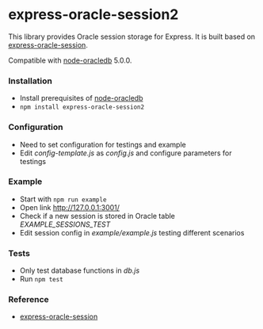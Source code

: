 # express-oracle-session2 #

This library provides Oracle session storage for Express. It is built based on [express-oracle-session](https://github.com/Slumber86/express-oracle-session.git).

Compatible with [node-oracledb](https://oracle.github.io/node-oracledb/) 5.0.0. 

### Installation ###

* Install prerequisites of [node-oracledb](https://oracle.github.io/node-oracledb/)
* `npm install express-oracle-session2`

### Configuration ###

* Need to set configuration for testings and example
* Edit _config-template.js_ as _config.js_ and configure parameters for testings

### Example ###

* Start with `npm run example`
* Open link http://127.0.0.1:3001/
* Check if a new session is stored in Oracle table _EXAMPLE_SESSIONS_TEST_ 
* Edit session config in _example/example.js_ testing different scenarios

### Tests ###

* Only test database functions in _db.js_
* Run `npm test`

### Reference  ###

* [express-oracle-session](https://github.com/Slumber86/express-oracle-session.git)